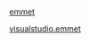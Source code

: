 

[emmet](https://www.emmet.io/)

[visualstudio.emmet](https://code.visualstudio.com/docs/editor/emmet)

